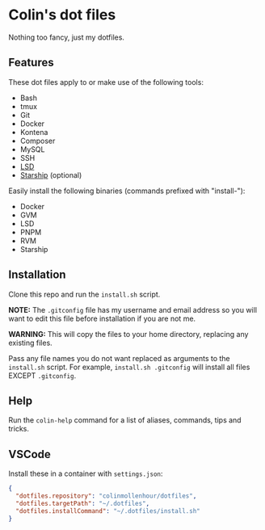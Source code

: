# Colin's dot files

Nothing too fancy, just my dotfiles.

## Features

These dot files apply to or make use of the following tools:

- Bash
- tmux
- Git
- Docker
- Kontena
- Composer
- MySQL
- SSH
- [LSD](https://github.com/Peltoche/lsd)
- [Starship](https://starship.rs/) (optional)

Easily install the following binaries (commands prefixed with "install-"):

- Docker
- GVM
- LSD
- PNPM
- RVM
- Starship

## Installation

Clone this repo and run the `install.sh` script.

**NOTE:** The `.gitconfig` file has my username and email address so you will want to edit this
file before installation if you are not me.

**WARNING:** This will copy the files to your home directory, replacing any existing files.

Pass any file names you do not want replaced as arguments to the `install.sh` script. For example,
`install.sh .gitconfig` will install all files EXCEPT `.gitconfig`.


## Help

Run the `colin-help` command for a list of aliases, commands, tips and tricks.

## VSCode

Install these in a container with `settings.json`:

```json
{
  "dotfiles.repository": "colinmollenhour/dotfiles",
  "dotfiles.targetPath": "~/.dotfiles",
  "dotfiles.installCommand": "~/.dotfiles/install.sh"
}
```
